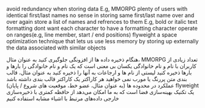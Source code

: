 avoid redundancy when storing data
E.g, MMORPG
plenty of users with identical first/last names
no sense in storing same first/last name over and over again
store a list of names and refrences to them
E.g, bold or italic text formatting
dont want each character to have a formatting character
operate on ranges(e.g, line member, start / end positions)
flyweight a space optimization technique that lets us use less memory by storing up externally the data associated with similar objects    


هنگام ذخیره داده ها از افزونگی جلوگیری کنید
به عنوان مثال، MMORPG
تعداد زیادی از کاربران با نام و نام خانوادگی یکسان
بی معنی است که یک نام و نام خانوادگی را بارها و بارها ذخیره کنید
لیستی از نام ها و ارجاعات به آنها را ذخیره کنید
به عنوان مثال، قالب بندی متن پررنگ یا مورب
نمی خواهید هر کاراکتر یک کاراکتر قالب بندی داشته باشد
عملکرد در محدوده ها (به عنوان مثال، عضو خط، موقعیت های شروع / پایان)
flyweight یک تکنیک بهینه‌سازی فضا است که به ما امکان می‌دهد از حافظه کمتری با ذخیره‌سازی خارجی داده‌های مرتبط با اشیاء مشابه استفاده کنیم